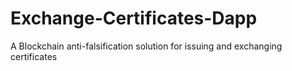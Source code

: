 # Exchange-Certificates-Dapp
A Blockchain anti-falsification solution for issuing and exchanging certificates
